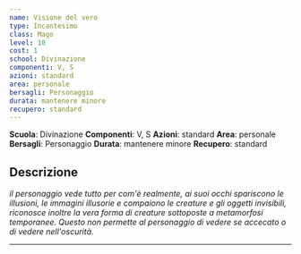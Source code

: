 ```yaml
---
name: Visione del vero
type: Incantesimo
class: Mago
level: 10
cost: 1
school: Divinazione
componenti: V, S
azioni: standard
area: personale
bersagli: Personaggio
durata: mantenere minore
recupero: standard
---
```

**Scuola**: Divinazione
**Componenti**: V, S
**Azioni**: standard
**Area**: personale
**Bersagli**: Personaggio
**Durata**: mantenere minore
**Recupero**: standard

**Descrizione**
-

*il personaggio vede tutto per com'è realmente, ai suoi occhi spariscono le illusioni, le immagini illusorie e compaiono le creature e gli oggetti invisibili, riconosce inoltre la vera forma di creature sottoposte a metamorfosi temporanee. Questo non permette al personaggio di vedere se accecato o di vedere nell'oscurità.*

---